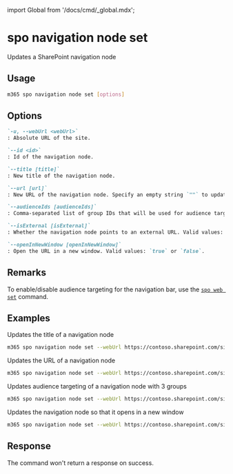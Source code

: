<!-- DISCLAIMER: All secrets, passwords, and sensitive values in this document are examples only and not real credentials. -->
import Global from '/docs/cmd/_global.mdx';

# spo navigation node set

Updates a SharePoint navigation node

## Usage

```sh
m365 spo navigation node set [options]
```

## Options

```md definition-list
`-u, --webUrl <webUrl>`
: Absolute URL of the site.

`--id <id>`
: Id of the navigation node.

`--title [title]`
: New title of the navigation node.

`--url [url]`
: New URL of the navigation node. Specify an empty string `""` to update the navigation label to a linkless label.

`--audienceIds [audienceIds]`
: Comma-separated list of group IDs that will be used for audience targeting. Speficy an empty string `""` to clear this value. The limit is 10 ids per navigation node.

`--isExternal [isExternal]`
: Whether the navigation node points to an external URL. Valid values: `true` or `false`.

`--openInNewWindow [openInNewWindow]`
: Open the URL in a new window. Valid values: `true` or `false`.
```

<Global />

## Remarks

To enable/disable audience targeting for the navigation bar, use the [`spo web set`](../web/web-set.mdx) command.

## Examples

Updates the title of a navigation node

```sh
m365 spo navigation node set --webUrl https://contoso.sharepoint.com/sites/marketing --id 2209 --title "Pictures"
```

Updates the URL of a navigation node

```sh
m365 spo navigation node set --webUrl https://contoso.sharepoint.com/sites/marketing --id 2209 --url "https://www.microsoft.com" --isExternal true
```

Updates audience targeting of a navigation node with 3 groups

```sh
m365 spo navigation node set --webUrl https://contoso.sharepoint.com/sites/marketing --id 2209 --audienceIds "61f78c73-f71a-471e-a3b9-15daa936e200,9524e6b4-e663-44fe-b179-210c963e37e7,c42b8756-494d-4141-a575-45f01320e26a"
```

Updates the navigation node so that it opens in a new window

```sh
m365 spo navigation node set --webUrl https://contoso.sharepoint.com/sites/marketing --id 2209 --openInNewWindow true
```

## Response

The command won't return a response on success.
